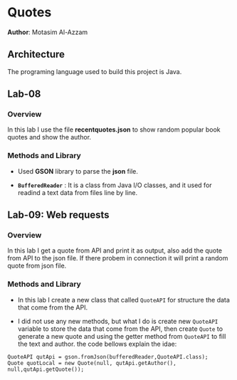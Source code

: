 # Quotes

**Author**: Motasim Al-Azzam

## Architecture

The programing language used to build this project is Java.

## Lab-08

### Overview

In this lab I use the file **recentquotes.json** to show random popular book quotes and show the author.

### Methods and Library

* Used **GSON** library to parse the **json** file.

*  **`BufferedReader`** : It is a class from Java I/O classes, and it used for readind a text data from files line by line.

## Lab-09: Web requests

### Overview

In this lab I get a quote from API and print it as output, also add the quote from API to the json file. If there probem in connection it will print a random quote from json file.

### Methods and Library

* In this lab I create a new class that called  `QuoteAPI` for structure the data that come from the API.

* I did not use any new methods, but what I do is create new `QuoteAPI` variable to store the data that come from the API, then create `Quote` to generate a new quote and using the getter method from `QuoteAPI` to fill the text and author. the code bellows explain the idae:

```
QuoteAPI qutApi = gson.fromJson(bufferedReader,QuoteAPI.class);
Quote quotLocal = new Quote(null, qutApi.getAuthor(), null,qutApi.getQuote());

 ```